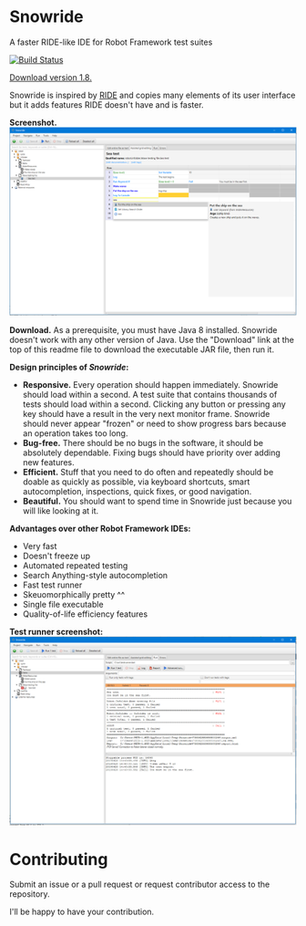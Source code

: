# Snowride
A faster RIDE-like IDE for Robot Framework test suites 

[![Build Status](https://travis-ci.com/Soothsilver/snowride.svg?branch=master)](https://travis-ci.com/Soothsilver/snowride)

[Download version 1.8.](https://bintray.com/snowride/snowride/download_file?file_path=cz%2Fhudecekpetr%2Fsnowride%2Fsnowride%2F1.8%2Fsnowride-1.8-jar-with-dependencies.jar)

Snowride is inspired by [RIDE](https://github.com/robotframework/RIDE) and copies many elements of its user interface but it adds features RIDE doesn't have and is faster.

**Screenshot.** 
![Screenshot](screenshots/Release1.PNG)

**Download.**
As a prerequisite, you must have Java 8 installed. Snowride doesn't work with any other version of Java. Use the "Download" link at the top of this readme file to download the executable JAR file, then run it.

**Design principles of *Snowride*:**
* **Responsive.** Every operation should happen immediately. Snowride should load within a second. 
A test suite that contains thousands of tests should load within a second. Clicking any button or pressing any
key should have a result in the very next monitor frame. Snowride should never appear "frozen" or need to show
progress bars because an operation takes too long.
* **Bug-free.** There should be no bugs in the software, it should be absolutely dependable. Fixing bugs should have priority over adding new features.
* **Efficient.** Stuff that you need to do often and repeatedly should be doable as quickly as possible, via keyboard
shortcuts, smart autocompletion, inspections, quick fixes, or good navigation.
* **Beautiful.** You should want to spend time in Snowride just because you will like looking at it.

**Advantages over other Robot Framework IDEs:** 
* Very fast 
* Doesn't freeze up
* Automated repeated testing
* Search Anything-style autocompletion
* Fast test runner
* Skeuomorphically pretty ^^
* Single file executable
* Quality-of-life efficiency features

**Test runner screenshot:**
![Screenshot 2](screenshots/Release2.PNG)

# Contributing
Submit an issue or a pull request or request contributor access to the repository.

I'll be happy to have your contribution.

